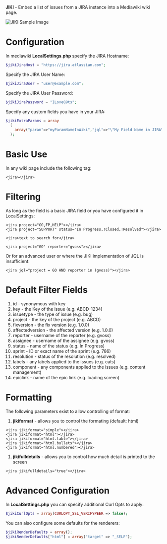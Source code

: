 **JIKI** - Embed a list of issues from a JIRA instance into a Mediawiki wiki page.

![JIKI Sample Image](https://upload.wikimedia.org/wikipedia/commons/2/21/Php-mediawiki-jiki-screenshot.png)

Configuration
=============
In mediawiki **LocalSettings.php** specify the JIRA Hostname:
```php
$jikiJiraHost = "https://jira.atlassian.com";
```
Specify the JIRA User Name:
```php
$jikiJiraUser = "user@example.com";
```
Specify the JIRA User Password:
```php
$jikiJiraPassword = "ILoveC@ts";
```
Specify any custom fields you have in your JIRA:
```php
$jikiExtraParams = array
  (
    array("param"=>"myParamNameInWiki","jql"=>"\"My Field Name in JIRA\""),
  );
```
Basic Use
=========
In any wiki page include the following tag:
```
<jira></jira>
```
Filtering
=========
As long as the field is a basic JIRA field or you have configured it in LocalSettings:
```
<jira project="GO,FP,HELP"></jira>
<jira project="SUPPORT" status="In Progress,!Closed,!Resolved"></jira>
```
```
<jira>text to search for</jira>
```
```
<jira project="GO" reporter="gvoss"></jira>
```
Or for an advanced user or where the JIKI implementation of JQL is insufficient:
```
<jira jql="project = GO AND reporter in (gvoss)"></jira>
```
Default Filter Fields
=====================
1. id - synonymous with key
1. key - the Key of the issue (e.g. ABCD-1234)
1. issuetype - the type of issue (e.g. bug)
1. project - the key of the project (e.g. ABCD)
1. fixversion - the fix version (e.g. 1.0.0)
1. affectedversion - the affected version (e.g. 1.0.0)
1. reporter - username of the reporter (e.g. gvoss)
1. assignee - username of the assignee (e.g. gvoss)
1. status - name of the status (e.g. In Progress)
1. sprint - ID or exact name of the sprint (e.g. 786)
1. resolution - status of the resolution (e.g. resolved)
1. labels - any labels applied to the issues (e.g. cats)
1. component - any components applied to the issues (e.g. content management)
1. epiclink - name of the epic link (e.g. loading screen)

Formatting
==========
The following parameters exist to allow controlling of format:

1. **jikiformat** - allows you to control the formating (default: html)
 
```
<jira jikiformat="simple"></jira>
<jira jikiformat="html"></jira>
<jira jikiformat="html.table"></jira>
<jira jikiformat="html.bullets"></jira>
<jira jikiformat="html.numbered"></jira>
```
1. **jikifulldetails** - allows you to control how much detail is printed to the screen
```
<jira jikifulldetails="true"></jira>
```
Advanced Configuration
======================
In **LocalSettings.php** you can specify additional Curl Opts to apply:
```php
$jikiCurlOpts = array(CURLOPT_SSL_VERIFYPEER => false);
```
You can also configure some defaults for the renderers:
```php
$jikiRenderDefaults = array();
$jikiRenderDefaults["html"] = array("target" => "_SELF");
```
